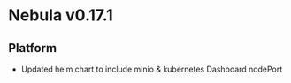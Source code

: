# Nebula v0.17.1

## Platform
- Updated helm chart to include minio & kubernetes Dashboard nodePort
